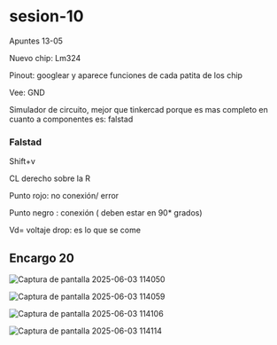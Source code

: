 # sesion-10

Apuntes 13-05

Nuevo chip: Lm324

Pinout: googlear y aparece funciones de cada patita de los chip 

Vee: GND 

Simulador de circuito, mejor que tinkercad porque es mas completo en cuanto a componentes es: falstad

### Falstad

Shift+v

CL derecho sobre la R 

Punto rojo: no conexión/ error 

Punto negro : conexión ( deben estar en 90* grados)

Vd= voltaje drop: es lo que se come 

## Encargo 20

![Captura de pantalla 2025-06-03 114050](https://github.com/user-attachments/assets/e0c2ad0c-a7b4-4ceb-92af-d37895940ada)

![Captura de pantalla 2025-06-03 114059](https://github.com/user-attachments/assets/fee2a03a-ff65-4262-98df-aecdc5975a60)

![Captura de pantalla 2025-06-03 114106](https://github.com/user-attachments/assets/f9e6698f-baf7-4f29-8734-2d32cf8190c9)

![Captura de pantalla 2025-06-03 114114](https://github.com/user-attachments/assets/6b857687-e94c-43b2-98e2-069b5b2bd505)






